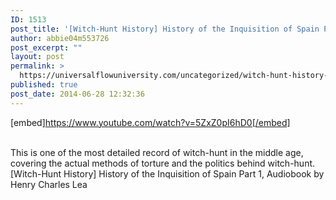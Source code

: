 ```yaml
---
ID: 1513
post_title: '[Witch-Hunt History] History of the Inquisition of Spain Part 1, Real Life Horror'
author: abbie04m553726
post_excerpt: ""
layout: post
permalink: >
  https://universalflowuniversity.com/uncategorized/witch-hunt-history-history-of-the-inquisition-of-spain-part-1-real-life-horror/
published: true
post_date: 2014-06-28 12:32:36
---
```

[embed]https://www.youtube.com/watch?v=5ZxZ0pI6hD0[/embed]</br></br>
<p>This is one of the most detailed record of witch-hunt in the middle age, covering the actual methods of torture and the politics behind witch-hunt. 
[Witch-Hunt History] History of the Inquisition of Spain Part 1, Audiobook by Henry Charles Lea</p>